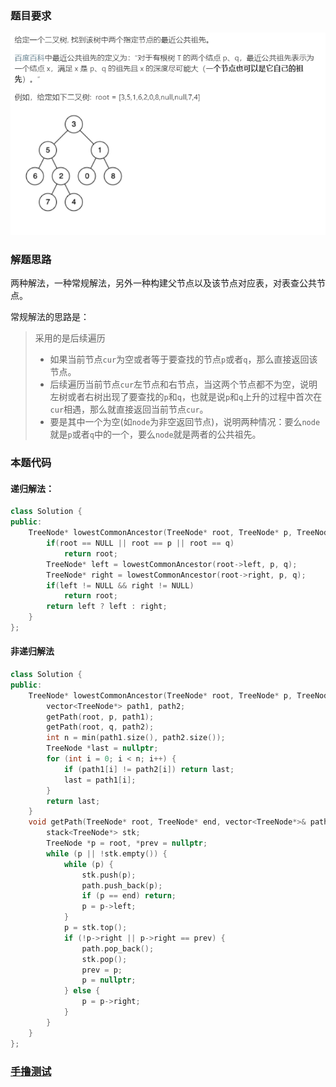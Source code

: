 ### 题目要求

![](./pic/236.png)

### 解题思路

两种解法，一种常规解法，另外一种构建父节点以及该节点对应表，对表查公共节点。

常规解法的思路是：

> 采用的是后续遍历
>
> - 如果当前节点`cur`为空或者等于要查找的节点`p`或者`q`，那么直接返回该节点。
> - 后续遍历当前节点`cur`左节点和右节点，当这两个节点都不为空，说明左树或者右树出现了要查找的`p`和`q`，也就是说`p`和`q`上升的过程中首次在`cur`相遇，那么就直接返回当前节点`cur`。
> - 要是其中一个为空(如`node`为非空返回节点)，说明两种情况：要么`node`就是`p`或者`q`中的一个，要么`node`就是两者的公共祖先。

### 本题代码

#### 递归解法：

```c++
class Solution {
public:
    TreeNode* lowestCommonAncestor(TreeNode* root, TreeNode* p, TreeNode* q) {
        if(root == NULL || root == p || root == q)
            return root;
        TreeNode* left = lowestCommonAncestor(root->left, p, q);
        TreeNode* right = lowestCommonAncestor(root->right, p, q);
        if(left != NULL && right != NULL)
            return root;
        return left ? left : right;
    }
};
```

#### 非递归解法

```c++
class Solution {
public:
    TreeNode* lowestCommonAncestor(TreeNode* root, TreeNode* p, TreeNode* q) {
        vector<TreeNode*> path1, path2;
        getPath(root, p, path1);
        getPath(root, q, path2);
        int n = min(path1.size(), path2.size());
        TreeNode *last = nullptr;
        for (int i = 0; i < n; i++) {
            if (path1[i] != path2[i]) return last;
            last = path1[i];
        }
        return last;
    }
    void getPath(TreeNode* root, TreeNode* end, vector<TreeNode*>& path){
        stack<TreeNode*> stk;
        TreeNode *p = root, *prev = nullptr;
        while (p || !stk.empty()) {
            while (p) {
                stk.push(p);
                path.push_back(p);
                if (p == end) return;
                p = p->left;
            }
            p = stk.top();
            if (!p->right || p->right == prev) {
                path.pop_back();
                stk.pop();
                prev = p;
                p = nullptr;
            } else {
                p = p->right;
            }
        }
    }
};
```

### [手撸测试](<https://leetcode-cn.com/problems/lowest-common-ancestor-of-a-binary-tree/>) 

